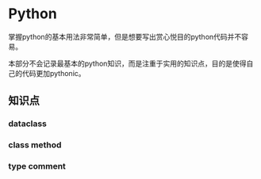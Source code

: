 # Python

掌握python的基本用法非常简单，但是想要写出赏心悦目的python代码并不容易。

本部分不会记录最基本的python知识，而是注重于实用的知识点，目的是使得自己的代码更加pythonic。

## 知识点

### dataclass

### class method

### type comment
